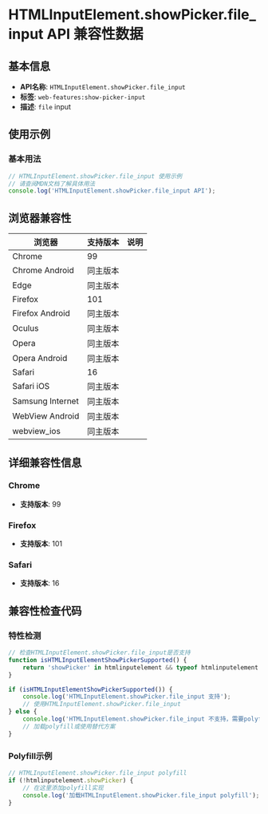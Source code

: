 # HTMLInputElement.showPicker.file_input API 兼容性数据

## 基本信息

- **API名称**: `HTMLInputElement.showPicker.file_input`
- **标签**: `web-features:show-picker-input`
- **描述**: `file` input

## 使用示例

### 基本用法

```javascript
// HTMLInputElement.showPicker.file_input 使用示例
// 请查阅MDN文档了解具体用法
console.log('HTMLInputElement.showPicker.file_input API');
```

## 浏览器兼容性

| 浏览器 | 支持版本 | 说明 |
|--------|----------|------|
| Chrome | 99 |  |
| Chrome Android | 同主版本 |  |
| Edge | 同主版本 |  |
| Firefox | 101 |  |
| Firefox Android | 同主版本 |  |
| Oculus | 同主版本 |  |
| Opera | 同主版本 |  |
| Opera Android | 同主版本 |  |
| Safari | 16 |  |
| Safari iOS | 同主版本 |  |
| Samsung Internet | 同主版本 |  |
| WebView Android | 同主版本 |  |
| webview_ios | 同主版本 |  |

## 详细兼容性信息

### Chrome

- **支持版本**: 99

### Firefox

- **支持版本**: 101

### Safari

- **支持版本**: 16

## 兼容性检查代码

### 特性检测

```javascript
// 检查HTMLInputElement.showPicker.file_input是否支持
function isHTMLInputElementShowPickerSupported() {
    return 'showPicker' in htmlinputelement && typeof htmlinputelement.showPicker === 'function';
}

if (isHTMLInputElementShowPickerSupported()) {
    console.log('HTMLInputElement.showPicker.file_input 支持');
    // 使用HTMLInputElement.showPicker.file_input
} else {
    console.log('HTMLInputElement.showPicker.file_input 不支持，需要polyfill');
    // 加载polyfill或使用替代方案
}
```

### Polyfill示例

```javascript
// HTMLInputElement.showPicker.file_input polyfill
if (!htmlinputelement.showPicker) {
    // 在这里添加polyfill实现
    console.log('加载HTMLInputElement.showPicker.file_input polyfill');
}
```

